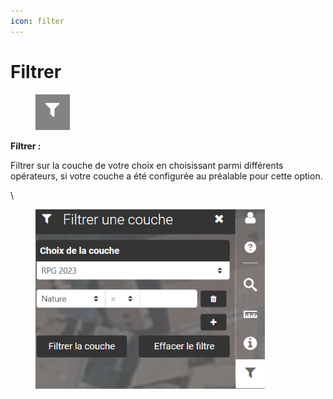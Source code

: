 ```yaml
---
icon: filter
---
```


# Filtrer

<figure><img src="../../../img/espace_filtrer_btn.png" alt=""><figcaption></figcaption></figure>

**Filtrer :**

Filtrer sur la couche de votre choix en choisissant parmi différents opérateurs, si votre couche a été configurée au préalable pour cette option.

\


<figure><img src="../../../img/espace_filtrer.png" alt="" width="367"><figcaption></figcaption></figure>
